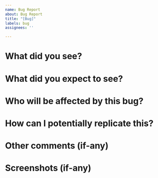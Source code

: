 ```yaml
---
name: Bug Report
about: Bug Report
title: "[Bug]"
labels: bug
assignees: ''

---
```


# What did you see?
<!-- Type below this line --> 

# What did you expect to see? 
<!-- Type below this line --> 

# Who will be affected by this bug? 
<!-- Type below this line --> 

# How can I potentially replicate this? 
<!-- Type below this line --> 

# Other comments (if-any)
<!-- Type below this line --> 

# Screenshots (if-any)
<!-- Paste below this line -->
